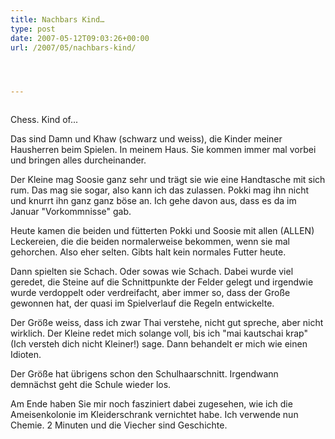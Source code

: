 ```yaml
---
title: Nachbars Kind…
type: post
date: 2007-05-12T09:03:26+00:00
url: /2007/05/nachbars-kind/




---
```

<div class="flickr">
  <a href="http://www.flickr.com/photos/schreibblogade/494668315/"><img src="//farm1.static.flickr.com/189/494668315_cbe7907757.jpg" class="flickr-photo" alt="" /></a></p>

  <p>
    Chess. Kind of...
  </p>
</div>

Das sind Damn und Khaw (schwarz und weiss), die Kinder meiner Hausherren beim Spielen. In meinem Haus. Sie kommen immer mal vorbei und bringen alles durcheinander.

Der Kleine mag Soosie ganz sehr und trägt sie wie eine Handtasche mit sich rum. Das mag sie sogar, also kann ich das zulassen. Pokki mag ihn nicht und knurrt ihn ganz ganz böse an. Ich gehe davon aus, dass es da im Januar "Vorkommnisse" gab.

Heute kamen die beiden und fütterten Pokki und Soosie mit allen (<span class="caps">ALLEN</span>) Leckereien, die die beiden normalerweise bekommen, wenn sie mal gehorchen. Also eher selten. Gibts halt kein normales Futter heute.

Dann spielten sie Schach. Oder sowas wie Schach. Dabei wurde viel geredet, die Steine auf die Schnittpunkte der Felder gelegt und irgendwie wurde verdoppelt oder verdreifacht, aber immer so, dass der Große gewonnen hat, der quasi im Spielverlauf die Regeln entwickelte.

Der Größe weiss, dass ich zwar Thai verstehe, nicht gut spreche, aber nicht wirklich. Der Kleine redet mich solange voll, bis ich "mai kautschai krap" (Ich versteh dich nicht Kleiner!) sage. Dann behandelt er mich wie einen Idioten.

Der Größe hat übrigens schon den Schulhaarschnitt. Irgendwann demnächst geht die Schule wieder los.

Am Ende haben Sie mir noch fasziniert dabei zugesehen, wie ich die Ameisenkolonie im Kleiderschrank vernichtet habe. Ich verwende nun Chemie. 2 Minuten und die Viecher sind Geschichte.
